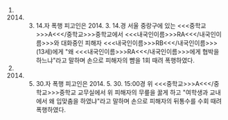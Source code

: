 1. 2014. 3. 14.자 폭행
피고인은 2014. 3. 14.경 서울 중랑구에 있는 <<<중학교>>>A<<</중학교>>>중학교에서 <<<내국인이름>>>RA<<</내국인이름>>>와 대화중인 피해자 <<<내국인이름>>>RB<<</내국인이름>>>(13세)에게 "왜 <<<내국인이름>>>RA<<</내국인이름>>>에게 협박을 하느냐"라고 말하며 손으로 피해자의 뺨을 1회 때려 폭행하였다.
2. 2014. 5. 30.자 폭행
피고인은 2014. 5. 30. 15:00경 위 <<<중학교>>>A<<</중학교>>>중학교 교무실에서 위 피해자의 무릎을 꿇게 하고 "여학생과 교내에서 왜 입맞춤을 하였냐"라고 말하며 손으로 피해자의 뒤통수를 수회 때려 폭행하였다.